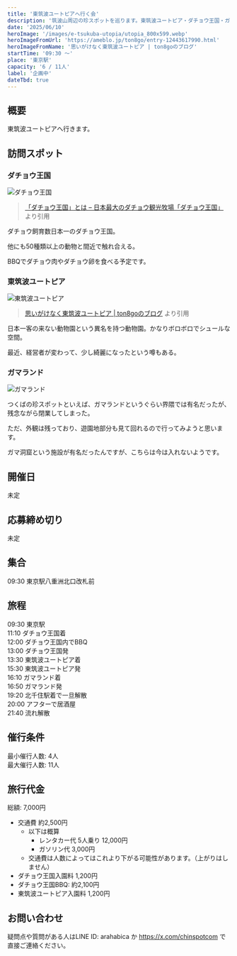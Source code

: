```yaml
---
title: '東筑波ユートピアへ行く会'
description: '筑波山周辺の珍スポットを巡ります。東筑波ユートピア・ダチョウ王国・ガマランドを巡ります。'
date: '2025/06/10'
heroImage: '/images/e-tsukuba-utopia/utopia_800x599.webp'
heroImageFromUrl: 'https://ameblo.jp/ton8go/entry-12443617990.html'
heroImageFromName: '思いがけなく東筑波ユートピア | ton8goのブログ'
startTime: '09:30 〜'
place: '東京駅'
capacity: '6 / 11人'
label: '企画中'
dateTbd: true
---
```


## 概要

東筑波ユートピアへ行きます。

## 訪問スポット


### ダチョウ王国

![ダチョウ王国](/images/e-tsukuba-utopia/dachou_800x490.webp)

> [「ダチョウ王国」とは – 日本最大のダチョウ観光牧場「ダチョウ王国」](https://dacho.co.jp/dacho-oukoku) より引用

ダチョウ飼育数日本一のダチョウ王国。

他にも50種類以上の動物と間近で触れ合える。

BBQでダチョウ肉やダチョウ卵を食べる予定です。

### 東筑波ユートピア
![東筑波ユートピア](/images/e-tsukuba-utopia/utopia_800x599.webp)
> [思いがけなく東筑波ユートピア | ton8goのブログ](https://ameblo.jp/ton8go/entry-12443617990.html) より引用

日本一客の来ない動物園という異名を持つ動物園。かなりボロボロでシュールな空間。

最近、経営者が変わって、少し綺麗になったという噂もある。

### ガマランド

![ガマランド](/images/e-tsukuba-utopia/gamarand_800x600.webp)

つくばの珍スポットといえば、ガマランドというぐらい界隈では有名だったが、残念ながら閉業してしまった。

ただ、外観は残っており、遊園地部分も見て回れるので行ってみようと思います。

ガマ洞窟という施設が有名だったんですが、こちらは今は入れないようです。


## 開催日

未定

## 応募締め切り

未定

## 集合

09:30 東京駅八重洲北口改札前

## 旅程
09:30 東京駅  
11:10 ダチョウ王国着  
12:00 ダチョウ王国内でBBQ  
13:00 ダチョウ王国発  
13:30 東筑波ユートピア着  
15:30 東筑波ユートピア発  
16:10 ガマランド着  
16:50 ガマランド発  
19:20 北千住駅着で一旦解散  
20:00 アフターで居酒屋  
21:40 流れ解散  



## 催行条件

最小催行人数: 4人  
最大催行人数: 11人

## 旅行代金

総額: 7,000円

- 交通費 約2,500円
  - 以下は概算
    - レンタカー代 5人乗り 12,000円
    - ガソリン代 3,000円
  * 交通費は人数によってはこれより下がる可能性があります。（上がりはしません）
- ダチョウ王国入園料 1,200円
- ダチョウ王国BBQ: 約2,100円
- 東筑波ユートピア入園料 1,200円

## お問い合わせ

疑問点や質問がある人はLINE ID: arahabica か https://x.com/chinspotcom で直接ご連絡ください。
